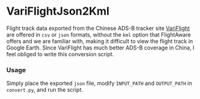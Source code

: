 # VariFlightJson2Kml
Flight track data exported from the Chinese ADS-B tracker site [VariFlight](https://flightadsb.variflight.com/) are offered in `csv` or `json` formats, without the `kml` option that FlightAware offers and we are familiar with, making it difficult to view the flight track in Google Earth. Since VariFlight has much better ADS-B coverage in China, I feel obliged to write this conversion script.  

### Usage
Simply place the exported `json` file, modify `INPUT_PATH` and `OUTPUT_PATH` in `convert.py`, and run the script.